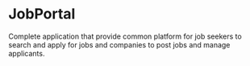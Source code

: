 # JobPortal
Complete application that provide common platform for job seekers to search and apply for jobs and companies to post jobs and manage applicants.

